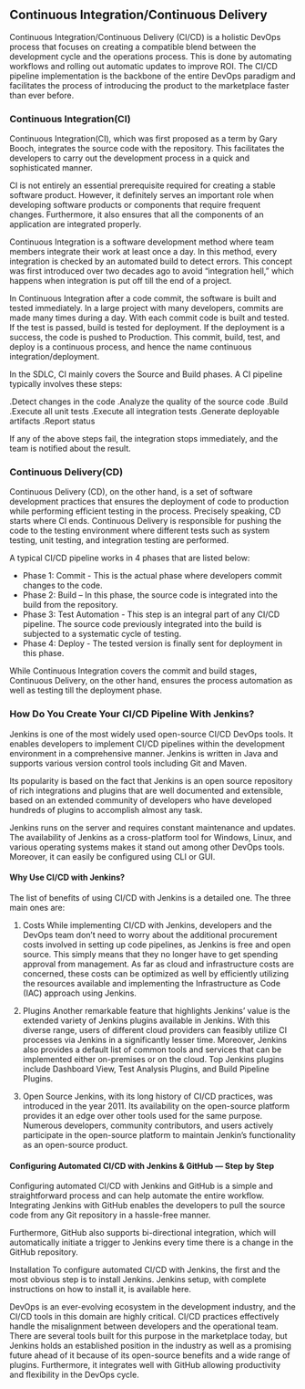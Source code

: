 ## Continuous Integration/Continuous Delivery

Continuous Integration/Continuous Delivery (CI/CD) is a holistic DevOps process that focuses on creating a compatible blend between the development cycle and the operations process. This is done by automating workflows and rolling out automatic updates to improve ROI. The CI/CD pipeline implementation is the backbone of the entire DevOps paradigm and facilitates the process of introducing the product to the marketplace faster than ever before. 


### Continuous Integration(CI)

Continuous Integration(CI), which was first proposed as a term by Gary Booch, integrates the source code with the repository. This facilitates the developers to carry out the development process in a quick and sophisticated manner.

CI is not entirely an essential prerequisite required for creating a stable software product. However, it definitely serves an important role when developing software products or components that require frequent changes. Furthermore, it also ensures that all the components of an application are integrated properly. 

Continuous Integration is a software development method where team members integrate their work at least once a day. In this method, every integration is checked by an automated build to detect errors. This concept was first introduced over two decades ago to avoid “integration hell,” which happens when integration is put off till the end of a project.

In Continuous Integration after a code commit, the software is built and tested immediately. In a large project with many developers, commits are made many times during a day. With each commit code is built and tested. If the test is passed, build is tested for deployment. If the deployment is a success, the code is pushed to Production. This commit, build, test, and deploy is a continuous process, and hence the name continuous integration/deployment.

In the SDLC, CI mainly covers the Source and Build phases. A CI pipeline typically involves these steps:      

.Detect changes in the code 
.Analyze the quality of the source code
.Build
.Execute all unit tests
.Execute all integration tests
.Generate deployable artifacts
.Report status

If any of the above steps fail, the integration stops immediately, and the team is notified about the result. 

### Continuous Delivery(CD)

Continuous Delivery (CD), on the other hand, is a set of software development practices that ensures the deployment of code to production while performing efficient testing in the process. Precisely speaking, CD starts where CI ends. Continuous Delivery is responsible for pushing the code to the testing environment where different tests such as system testing, unit testing, and integration testing are performed.

A typical CI/CD pipeline works in 4 phases that are listed below:       

- Phase 1: Commit - This is the actual phase where developers commit changes to the code.
- Phase 2: Build – In this phase, the source code is integrated into the build from the repository. 
- Phase 3: Test Automation - This step is an integral part of any CI/CD pipeline. The source code previously integrated into the build is subjected to a systematic cycle of testing.  
- Phase 4: Deploy - The tested version is finally sent for deployment in this phase.

While Continuous Integration covers the commit and build stages, Continuous Delivery, on the other hand, ensures the process automation as well as testing till the deployment phase.

### How Do You Create Your CI/CD Pipeline With Jenkins?

Jenkins is one of the most widely used open-source CI/CD DevOps tools. It enables developers to implement CI/CD pipelines within the development environment in a comprehensive manner. Jenkins is written in Java and supports various version control tools including Git and Maven.

Its popularity is based on the fact that Jenkins is an open source repository of rich integrations and plugins that are well documented and extensible, based on an extended community of developers who have developed hundreds of plugins to accomplish almost any task. 

Jenkins runs on the server and requires constant maintenance and updates. The availability of Jenkins as a cross-platform tool for Windows, Linux, and various operating systems makes it stand out among other DevOps tools. Moreover, it can easily be configured using CLI or GUI.

#### Why Use CI/CD with Jenkins?

The list of benefits of using CI/CD with Jenkins is a detailed one. The three main ones are:

1. Costs
While implementing CI/CD with Jenkins, developers and the DevOps team don’t need to worry about the additional procurement costs involved in setting up code pipelines, as Jenkins is free and open source. This simply means that they no longer have to get spending approval from management. As far as cloud and infrastructure costs are concerned, these costs can be optimized as well by efficiently utilizing the resources available and implementing the Infrastructure as Code (IAC) approach using Jenkins. 

2. Plugins
Another remarkable feature that highlights Jenkins’ value is the extended variety of Jenkins plugins available in Jenkins. With this diverse range, users of different cloud providers can feasibly utilize CI processes via Jenkins in a significantly lesser time. Moreover, Jenkins also provides a default list of common tools and services that can be implemented either on-premises or on the cloud. Top Jenkins plugins include Dashboard View, Test Analysis Plugins, and Build Pipeline Plugins.

3. Open Source
Jenkins, with its long history of CI/CD practices, was introduced in the year 2011. Its availability on the open-source platform provides it an edge over other tools used for the same purpose. Numerous developers, community contributors, and users actively participate in the open-source platform to maintain Jenkin’s functionality as an open-source product.

#### Configuring Automated CI/CD with Jenkins & GitHub — Step by Step

Configuring automated CI/CD with Jenkins and GitHub is a simple and straightforward process and can help automate the entire workflow. Integrating Jenkins with GitHub enables the developers to pull the source code from any Git repository in a hassle-free manner.

Furthermore, GitHub also supports bi-directional integration, which will automatically initiate a trigger to Jenkins every time there is a change in the GitHub repository.


Installation
To configure automated CI/CD with Jenkins, the first and the most obvious step is to install Jenkins. Jenkins setup, with complete instructions on how to install it, is available here.


DevOps is an ever-evolving ecosystem in the development industry, and the CI/CD tools in this domain are highly critical. CI/CD practices effectively handle the misalignment between developers and the operational team. There are several tools built for this purpose in the marketplace today, but Jenkins holds an established position in the industry as well as a promising future ahead of it because of its open-source benefits and a wide range of plugins. Furthermore, it integrates well with GitHub allowing productivity and flexibility in the DevOps cycle.
